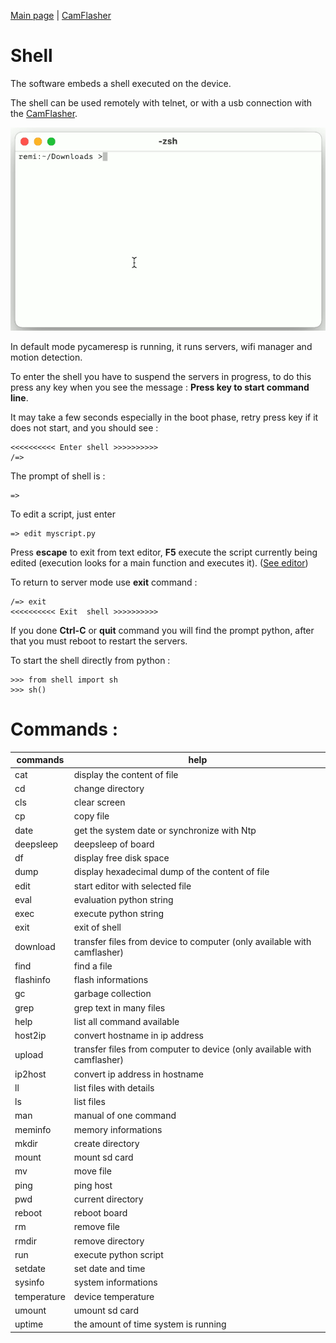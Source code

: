 [Main page](/README.md) | [CamFlasher](/doc/CAMFLASHER.md)

# Shell

The software embeds a shell executed on the device. 

The shell can be used remotely with telnet, or with a usb connection with the [CamFlasher](tools/camflasher/README.md).

![ShellEdit.gif](/images/ShellEdit.gif "Shell and text editor")

In default mode pycameresp is running, it runs servers, wifi manager and motion detection.

To enter the shell you have to suspend the servers in progress, to do this press any key when you see the message : **Press key to start command line**.

It may take a few seconds especially in the boot phase, retry press key if it does not start, and you should see :

```
<<<<<<<<<< Enter shell >>>>>>>>>>
/=>
```

The prompt of shell is : 
```
=>
```

To edit a script, just enter
```
=> edit myscript.py
```
Press **escape** to exit from text editor, **F5** execute the script currently being edited (execution looks for a main function and executes it). ([See editor](/doc/EDITOR.md))

To return to server mode use **exit** command :
```
/=> exit
<<<<<<<<<< Exit  shell >>>>>>>>>>
```

If you done **Ctrl-C** or **quit** command you will find the prompt python, after that you must reboot to restart the servers.

To start the shell directly from python :
```
>>> from shell import sh
>>> sh()
```


# Commands :

commands    | help
------------|---------
cat         | display the content of file
cd          | change directory
cls         | clear screen
cp          | copy file
date        | get the system date or synchronize with Ntp
deepsleep   | deepsleep of board
df          | display free disk space
dump        | display hexadecimal dump of the content of file
edit        | start editor with selected file
eval        | evaluation python string
exec        | execute python string
exit        | exit of shell
download    | transfer files from device to computer (only available with camflasher)
find        | find a file
flashinfo   | flash informations
gc          | garbage collection
grep        | grep text in many files
help        | list all command available
host2ip     | convert hostname in ip address
upload      | transfer files from computer to device (only available with camflasher)
ip2host     | convert ip address in hostname
ll          | list files with details
ls          | list files
man         | manual of one command
meminfo     | memory informations
mkdir       | create directory
mount       | mount sd card
mv          | move file
ping        | ping host
pwd         | current directory
reboot      | reboot board
rm          | remove file
rmdir       | remove directory
run         | execute python script
setdate     | set date and time
sysinfo     | system informations
temperature | device temperature
umount      | umount sd card
uptime      | the amount of time system is running
